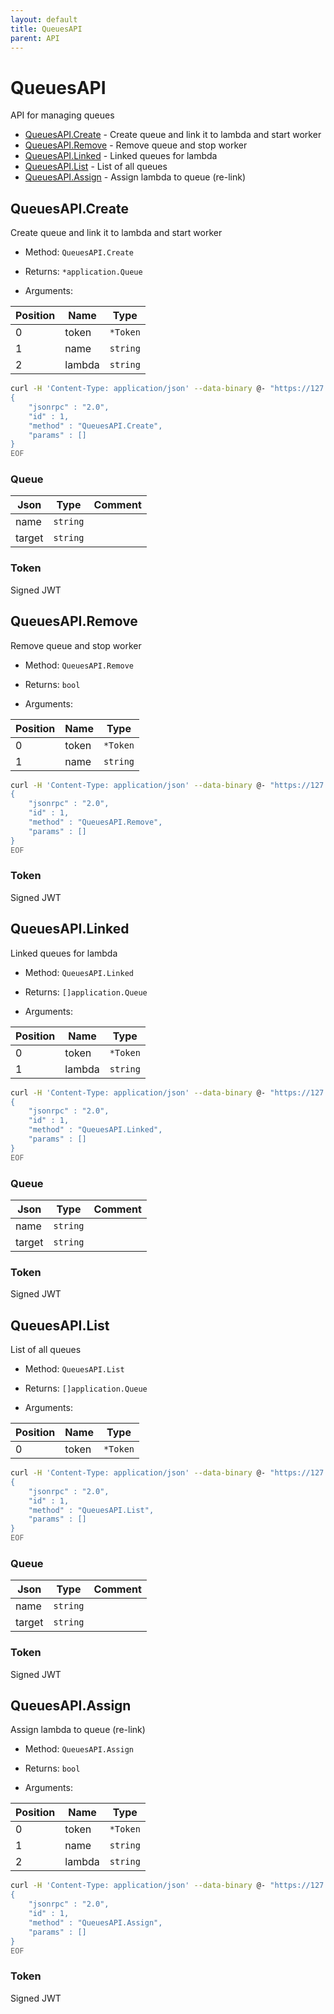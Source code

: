 ```yaml
---
layout: default
title: QueuesAPI
parent: API
---
```


# QueuesAPI

API for managing queues


* [QueuesAPI.Create](#queuesapicreate) - Create queue and link it to lambda and start worker
* [QueuesAPI.Remove](#queuesapiremove) - Remove queue and stop worker
* [QueuesAPI.Linked](#queuesapilinked) - Linked queues for lambda
* [QueuesAPI.List](#queuesapilist) - List of all queues
* [QueuesAPI.Assign](#queuesapiassign) - Assign lambda to queue (re-link)



## QueuesAPI.Create

Create queue and link it to lambda and start worker

* Method: `QueuesAPI.Create`
* Returns: `*application.Queue`

* Arguments:

| Position | Name | Type |
|----------|------|------|
| 0 | token | `*Token` |
| 1 | name | `string` |
| 2 | lambda | `string` |

```bash
curl -H 'Content-Type: application/json' --data-binary @- "https://127.0.0.1:3434/u/" <<EOF
{
    "jsonrpc" : "2.0",
    "id" : 1,
    "method" : "QueuesAPI.Create",
    "params" : []
}
EOF
```

### Queue


| Json | Type | Comment |
|------|------|---------|
| name | `string` |  |
| target | `string` |  |

### Token


Signed JWT

## QueuesAPI.Remove

Remove queue and stop worker

* Method: `QueuesAPI.Remove`
* Returns: `bool`

* Arguments:

| Position | Name | Type |
|----------|------|------|
| 0 | token | `*Token` |
| 1 | name | `string` |

```bash
curl -H 'Content-Type: application/json' --data-binary @- "https://127.0.0.1:3434/u/" <<EOF
{
    "jsonrpc" : "2.0",
    "id" : 1,
    "method" : "QueuesAPI.Remove",
    "params" : []
}
EOF
```

### Token


Signed JWT

## QueuesAPI.Linked

Linked queues for lambda

* Method: `QueuesAPI.Linked`
* Returns: `[]application.Queue`

* Arguments:

| Position | Name | Type |
|----------|------|------|
| 0 | token | `*Token` |
| 1 | lambda | `string` |

```bash
curl -H 'Content-Type: application/json' --data-binary @- "https://127.0.0.1:3434/u/" <<EOF
{
    "jsonrpc" : "2.0",
    "id" : 1,
    "method" : "QueuesAPI.Linked",
    "params" : []
}
EOF
```

### Queue


| Json | Type | Comment |
|------|------|---------|
| name | `string` |  |
| target | `string` |  |

### Token


Signed JWT

## QueuesAPI.List

List of all queues

* Method: `QueuesAPI.List`
* Returns: `[]application.Queue`

* Arguments:

| Position | Name | Type |
|----------|------|------|
| 0 | token | `*Token` |

```bash
curl -H 'Content-Type: application/json' --data-binary @- "https://127.0.0.1:3434/u/" <<EOF
{
    "jsonrpc" : "2.0",
    "id" : 1,
    "method" : "QueuesAPI.List",
    "params" : []
}
EOF
```

### Queue


| Json | Type | Comment |
|------|------|---------|
| name | `string` |  |
| target | `string` |  |

### Token


Signed JWT

## QueuesAPI.Assign

Assign lambda to queue (re-link)

* Method: `QueuesAPI.Assign`
* Returns: `bool`

* Arguments:

| Position | Name | Type |
|----------|------|------|
| 0 | token | `*Token` |
| 1 | name | `string` |
| 2 | lambda | `string` |

```bash
curl -H 'Content-Type: application/json' --data-binary @- "https://127.0.0.1:3434/u/" <<EOF
{
    "jsonrpc" : "2.0",
    "id" : 1,
    "method" : "QueuesAPI.Assign",
    "params" : []
}
EOF
```

### Token


Signed JWT